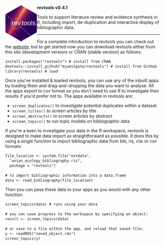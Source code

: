 <img align="left" height="120" src="https://github.com/mjwestgate/revtools_website/blob/master/assets/img/revtools_hex.png"><b>revtools v0.4.1</b>

Tools to support literature review and evidence synthesis in R, including import, de-duplication and interactive display of bibliographic data.

---

For a complete introduction to revtools you can check out the [website](https://revtools.net/); but to get started now you can download revtools either from this site (development version) or CRAN (stable version) as follows:
```
install.packages("revtools") # install from CRAN
devtools::install_github("mjwestgate/revtools") # install from GitHub
library(revtools) # load
```

Once you've installed & loaded revtools, you can use any of the inbuilt apps by loading them and drag-and-dropping the data you want to analyse. All the apps export to csv format so you don't need to use R to investigate their results if you'd prefer not to. The apps available in revtools are:

- <code>screen_duplicates()</code> to investigate potential duplicates within a dataset
- <code>screen_titles()</code> to screen articles by title
- <code>screen_abstracts()</code> to screen articles by abstract
- <code>screen_topics()</code> to run topic models on bibliographic data

If you're a keen to investigate your data in the R workspace, revtools is designed to make data import as straightforward as possible. It does this by using a single function to import bibliographic data from bib, ris, ciw or csv formats:

```
file_location <- system.file("extdata",
  "avian_ecology_bibliography.ris",
  package = "revtools")

# to import bibliographic information into a data.frame
data <- read_bibliography(file_location)
```

Then you can pass these data to your apps as you would with any other function:
```
screen_topics(data) # runs using your data

# you can save progress to the workspace by specifying an object:
result <- screen_topics(data)

# or save to a file within the app, and reload that saved file:
y <- readRDS("saved_object.rds")
screen_topics(y)
```